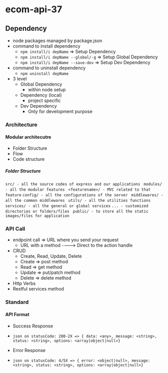# ecom-api-37
## Dependency 
- node packages managed by package.json
- command to install dependency
  - `npm install/i depName` => Setup Dependency
  - `npm install/i depName --global/-g` => Setup Global Dependency
  - `npm install/i depName --save-dev` => Setup Dev Dependency
- command to uninstall dependency
  - `npm uninstall depName`
- 3 level 
  - Global Dependency
    - within node setup 
  - Dependency (local)
    - project specific
  - Dev Dependency
    - Only for development purpose
    
### Architecture 
#### Modular architecutre
  - Folder Structure 
  - Flow 
  - Code structure 

##### Folder Structure 
  `src/ - all the source codes of express and our applications `
    `modules/ - all the modular features `
      `<featurename>/ - MVC related to that feature`
    `config/ - all the configurations of the server `
    `middlewares/ - all the common middlewares `
    `utils/ - all the utilities functions `
    `services/ - all the general or global services`
    `... - customized directories or folders/files `
  `public/ - to store all the static images/files for application `
    
  
### API Call 
- endpoint call => URL where you send your request
  - URL with a method ----> Direct to the action handle
- CRUD 
  - Create, Read, Update, Delete
  - Create => post method
  - Read =>   get method
  - Update => put/patch method
  - Delete => delete method
- Http Verbs 
- Restful services method

### Standard 
#### API Format 
* Success Response
- `json on statusCode: 200-2X => { data: <any>, message: <string>, status: <string>, options: <array|object|null>}`
* Error Response
- `json on statusCode: 4/5X => { error: <object|null>, message: <string>, status: <string>, options: <array|object|null>}`